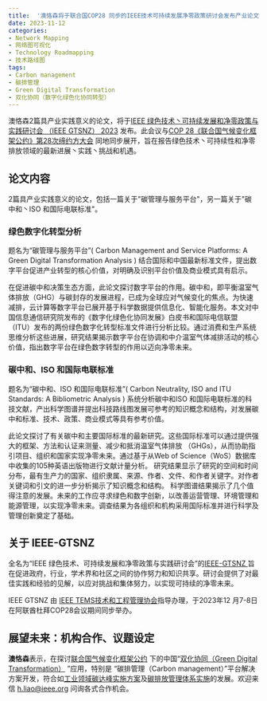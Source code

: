 ```yaml
---
title:  '澳恪森将于联合国COP28 同步的IEEE技术可持续发展净零政策研讨会发布产业论文 '
date: 2023-11-12
categories:
- Network Mapping
- 网络图可视化
- Technology Roadmapping
- 技术路线图
tags:
- Carbon management
- 碳排管理
- Green Digital Transformation
- 双化协同（数字化绿色化协同转型）
---
```


澳恪森2篇具产业实践意义的论文，将于[IEEE 绿色技术丶可持续发展和净零政策与实践研讨会 （IEEE GTSNZ） 2023](https://gtsnz.org/)
发布。此会议与[COP 28《联合国气候变化框架公约》第28次缔约方大会](https://www.mee.gov.cn/xxgk/hjyw/202311/t20231101_1044710.shtml)
同地同步展开，旨在报告绿色技术丶可持续性和净零排放领域的最新进展丶实践丶挑战和机遇。

<!--more-->

## 论文内容

2篇具产业实践意义的论文，包括一篇关于"碳管理与服务平台"，另一篇关于"碳中和丶ISO 和国际电联标准"。

### 绿色数字化转型分析

题名为“碳管理与服务平台”( Carbon Management and Service Platforms: A Green Digital Transformation Analysis ) 结合国际和中国最新标准文件，提出数字平台促进产业转型的核心价值，对明确及识别平台价值及商业模式具有启示。

在促进碳中和决策生态方面，此论文探讨数字平台的作用。碳中和，即平衡温室气体排放（GHG）与碳封存的发展进程，已成为全球应对气候变化的焦点。为快速减排，云计算等数字平台已展开基于科学数据提供信息化、智能化服务。本文对中国信息通信研究院发布的《数字化绿色化协同发展》白皮书和国际电信联盟（ITU）发布的两份绿色数字化转型标准文件进行分析比较。通过消费和生产系统思维分析这些进展，研究结果揭示数字平台在协调和中介温室气体减排活动的核心价值，指出数字平台在绿色数字转型的作用以迈向净零未来。

### 碳中和、ISO 和国际电联标准

题名为“碳中和、ISO 和国际电联标准”( Carbon Neutrality, ISO and ITU Standards: A Bibliometric Analysis ) 系统分析碳中和ISO 和国际电联标准的科技文献，产出科学图谱并提出科技路线图发展可参考的知识概念和结构，对发展碳中和标准、技术、政策、商业模式等具有参考价值。

此论文探讨了有关碳中和主要国际标准的最新研究。这些国际标准可以通过提供强大的框架、方法和认证来测量、减少和抵消温室气体排放 （GHGs），从而协助指引项目、组织和国家实现净零未来。通过基于从Web of Science（WoS）数据库中收集的105种英语出版物进行文献计量分析。 研究结果显示了研究的空间和时间分布，最有生产力的国家、组织隶属、来源、作者、文件、和作者关键字。对作者关键词和引文的进一步分析揭示了知识概念和结构。 科学图谱结果揭示了几个值得注意的发展。未来的工作应寻求绿色和数字创新，以改善运营管理、环境管理和能源管理，以实现净零未来。调查结果为各组织和机构采用国际标准并进行科学及管理创新奠定了基础。

## 关于 IEEE-GTSNZ 
全名为“IEEE 绿色技术、可持续发展和净零政策与实践研讨会”的[IEEE-GTSNZ  ](https://gtsnz.org/)旨在促进政府，行业，学术界和社区之间的协作努力和知识共享。研讨会提供了对最佳实践和经验的见解，以应对挑战和集体努力，以实现可持续的净零未来。   

IEEE GTSNZ 由 [IEEE TEMS技术和工程管理协会](https://www.ieee-tems.org)指导办理，于2023年12 月7-8日在阿联酋杜拜COP28会议期间同步举办。

## 展望未来：机构合作、议题设定

**澳恪森**表示，在探讨[联合国气候变化框架公约](https://unfccc.int/sites/default/files/convchin.pdf)
下的中国“[双化协同（Green Digital Transformation）](https://m.gmw.cn/2023-02/26/content_1303295710.htm)
”应用，特别是 “碳排管理（Carbon management）”平台解决方案开发，符合如[工业领域碳达峰实施方案](https://www.gov.cn/gongbao/content/2022/content_5717004.htm)及[碳排放管理体系实施](http://bzh.scjgj.beijing.gov.cn/bzh/apifile/file/2021/20210325/f4451779-29b3-491d-ac72-cfe29b5f53b2.PDF)的发展。欢迎来信 h.liao@ieee.org 问询各式合作机会。
